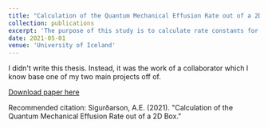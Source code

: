 ```yaml
---
title: "Calculation of the Quantum Mechanical Effusion Rate out of a 2D Box"
collection: publications
excerpt: 'The purpose of this study is to calculate rate constants for effusion of a particle described by quantum mechanics. The results from this study will hopefully be able to be used to compare different formulations of quantum transition state theories.'
date: 2021-05-01
venue: 'University of Iceland'
---
```

I didn't write this thesis. Instead, it was the work of a collaborator which I know base one of my two main projects off of. 

[Download paper here](http://mohan-s1.github.io/files/Alec-Calculation_of_Quantum_Mechanical_Effusion_Rates.pdf)

Recommended citation: Sigurðarson, A.E. (2021). "Calculation of the Quantum Mechanical Effusion Rate out of a 2D Box." 
